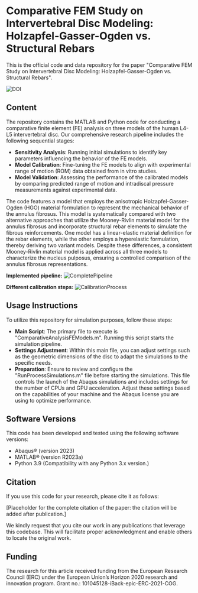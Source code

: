 # Comparative FEM Study on Intervertebral Disc Modeling: Holzapfel-Gasser-Ogden vs. Structural Rebars

This is the official code and data repository for the paper "Comparative FEM Study on Intervertebral Disc Modeling: Holzapfel-Gasser-Ogden vs. Structural Rebars". 

![DOI](https://zenodo.org/badge/DOI/DoNotUseAtTheMoment.svg)

## Content

The repository contains the MATLAB and Python code for conducting a comparative finite element (FE) analysis on three models of the human L4-L5 intervertebral disc. Our comprehensive research pipeline includes the following sequential stages:
- **Sensitivity Analysis**: Running initial simulations to identify key parameters influencing the behavior of the FE models.
- **Model Calibration**: Fine-tuning the FE models to align with experimental range of motion (ROM) data obtained from in vitro studies.
- **Model Validation**: Assessing the performance of the calibrated models by comparing predicted range of motion and intradiscal pressure measurements against experimental data.

The code features a model that employs the anisotropic Holzapfel-Gasser-Ogden (HGO) material formulation to represent the mechanical behavior of the annulus fibrosus. This model is systematically compared with two alternative approaches that utilize the Mooney-Rivlin material model for the annulus fibrosus and incorporate structural rebar elements to simulate the fibrous reinforcements. One model has a linear-elastic material definition for the rebar elements, while the other employs a hyperelastic formulation, thereby deriving two variant models. Despite these differences, a consistent Mooney-Rivlin material model is applied across all three models to characterize the nucleus pulposus, ensuring a controlled comparison of the annulus fibrosus representations.

**Implemented pipeline:**
![CompletePipeline](https://github.com/GruberGabriel/ComparativeAnalysisFEModelsIVD/assets/159779728/f55ac76e-2db5-4a95-bfab-2222df425f65)


**Different calibration steps:**
![CalibrationProcess](https://github.com/GruberGabriel/ComparativeAnalysisFEModelsIVD/assets/159779728/dc5911ca-5848-4f87-b240-971eac443e71)

## Usage Instructions
To utilize this repository for simulation purposes, follow these steps:

- **Main Script**: The primary file to execute is "ComparativeAnalysisFEModels.m". Running this script starts the simulation pipeline.
- **Settings Adjustment**: Within this main file, you can adjust settings such as the geometric dimensions of the disc to adapt the simulations to the specific needs.
- **Preparation**: Ensure to review and configure the "RunProcessSimulations.m" file before starting the simulations. This file controls the launch of the Abaqus simulations and includes settings for the number of CPUs and GPU acceleration. Adjust these settings based on the capabilities of your machine and the Abaqus license you are using to optimize performance.

## Software Versions

This code has been developed and tested using the following software versions:

- Abaqus® (version 2023)
- MATLAB® (version R2023a)
- Python 3.9 (Compatibility with any Python 3.x version.)

## Citation

If you use this code for your research, please cite it as follows:

[Placeholder for the complete citation of the paper: the citation will be added after publication.]

We kindly request that you cite our work in any publications that leverage this codebase. This will facilitate proper acknowledgment and enable others to locate the original work.


## Funding

The research for this article received funding from the European Research Council (ERC) under the European Union’s Horizon 2020 research and innovation program. Grant no.: 101045128-iBack-epic-ERC-2021-COG.
